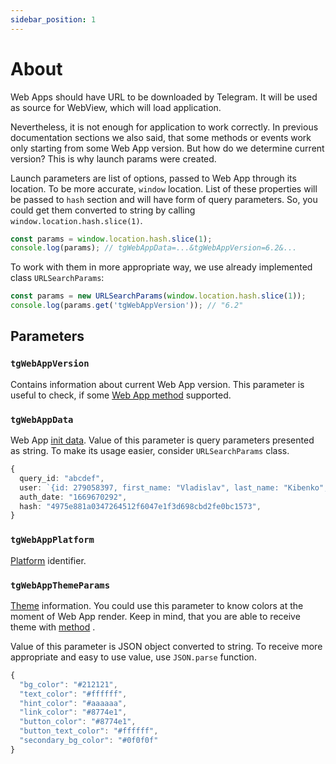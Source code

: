 ```yaml
---
sidebar_position: 1
---
```


# About

Web Apps should have URL to be downloaded by Telegram. It will be used as source
for WebView, which will load application.

Nevertheless, it is not enough for application to work correctly. In previous
documentation sections we also said, that some methods or events work only
starting from some Web App version. But how do we determine current version?
This is why launch params were created.

Launch parameters are list of options, passed to Web App through its
location. To be more accurate, `window` location. List of these properties will
be passed to `hash` section and will have form of query parameters. So, you
could get them converted to string by calling `window.location.hash.slice(1)`.

```typescript
const params = window.location.hash.slice(1);
console.log(params); // tgWebAppData=...&tgWebAppVersion=6.2&...
```

To work with them in more appropriate way, we use already implemented class
`URLSearchParams`:

```typescript
const params = new URLSearchParams(window.location.hash.slice(1));
console.log(params.get('tgWebAppVersion')); // "6.2"
```

## Parameters

### `tgWebAppVersion`

Contains information about current Web App version. This parameter is useful
to check, if some [Web App method](../apps-communication/methods) supported.

### `tgWebAppData`

Web App [init data](init-data/general). Value of this parameter is query parameters
presented as string. To make its usage easier, consider `URLSearchParams` class.

```typescript title="Parsed example value"
{
  query_id: "abcdef",
  user: `{id: 279058397, first_name: "Vladislav", last_name: "Kibenko", username: "vdkfrost", language_code: "en", is_premium: true}`,
  auth_date: "1669670292",
  hash: "4975e881a0347264512f6047e1f3d698cbd2fe0bc1573",
}
```

### `tgWebAppPlatform`

[Platform](../platforms) identifier.

### `tgWebAppThemeParams`

[Theme](../features/theme) information. You could use this parameter to
know colors at the moment of Web App render. Keep in mind, that you are able to
receive theme with [method](../apps-communication/methods#web_app_request_theme)
.

Value of this parameter is JSON object converted to string. To receive more
appropriate and easy to use value, use `JSON.parse` function.

```typescript title="Parsed example value"
{
  "bg_color": "#212121",
  "text_color": "#ffffff",
  "hint_color": "#aaaaaa",
  "link_color": "#8774e1",
  "button_color": "#8774e1",
  "button_text_color": "#ffffff",
  "secondary_bg_color": "#0f0f0f"
}
```
